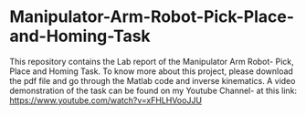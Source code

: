 # Manipulator-Arm-Robot-Pick-Place-and-Homing-Task
This repository contains the Lab report of the Manipulator Arm Robot- Pick, Place and Homing Task. To know more about this project, please download the pdf file and go through the Matlab code and inverse kinematics. A video demonstration of the task can be found on my Youtube Channel- at this link: https://www.youtube.com/watch?v=xFHLHVooJJU

